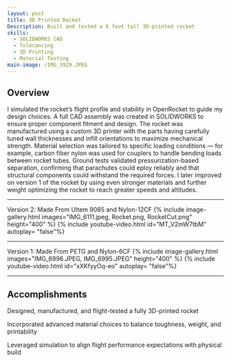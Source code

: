 ```yaml
---
layout: post
title: 3D Printed Rocket
Description: Built and tested a 6 foot tall 3D-printed rocket 
skills:
  - SOLIDWORKS CAD
  - Tolerancing
  - 3D Printing
  - Material Testing
main-image: /IMG_3929.JPEG
---
```


## Overview
I simulated the rocket’s flight profile and stability in OpenRocket to guide my design choices. A full CAD assembly was created in SOLIDWORKS to ensure proper component fitment and design. The rocket was manufactured using a custom 3D printer with the parts having carefully tuned wall thicknesses and infill orientations to maximize mechanical strength. Material selection was tailored to specific loading conditions — for example, carbon fiber nylon was used for couplers to handle bending loads between rocket tubes. Ground tests validated pressurization-based separation, confirming that parachutes could eploy reliably and that structural components could withstand the required forces. I later improved on version 1 of the rocket by using even stronger materials and further weight optimizing the rocket to reach greater speeds and altitudes.

---
Version 2: Made From Ultem 9085 and Nylon-12CF
{% include image-gallery.html images="IMG_6111.jpeg, Rocket.png, RocketCut.png" height="400" %} 
{% include youtube-video.html id="MT_V2mW7tbM" autoplay= "false"%} 

---

Version 1: Made From PETG and Nylon-6CF
{% include image-gallery.html images="IMG_6996.JPEG, IMG_6995.JPEG" height="400" %}
{% include youtube-video.html id="xXKfyyOq-eo" autoplay= "false"%} 

---

## Accomplishments
Designed, manufactured, and flight-tested a fully 3D-printed rocket

Incorporated advanced material choices to balance toughness, weight, and printability

Leveraged simulation to align flight performance expectations with physical build
